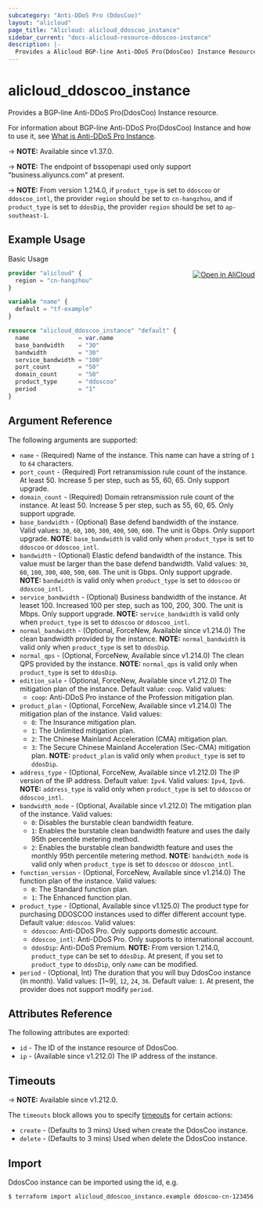 ```yaml
---
subcategory: "Anti-DDoS Pro (DdosCoo)"
layout: "alicloud"
page_title: "Alicloud: alicloud_ddoscoo_instance"
sidebar_current: "docs-alicloud-resource-ddoscoo-instance"
description: |-
  Provides a Alicloud BGP-line Anti-DDoS Pro(DdosCoo) Instance Resource.
---
```


# alicloud_ddoscoo_instance

Provides a BGP-line Anti-DDoS Pro(DdosCoo) Instance resource.

For information about BGP-line Anti-DDoS Pro(DdosCoo) Instance and how to use it, see [What is Anti-DDoS Pro Instance](https://www.alibabacloud.com/help/en/ddos-protection/latest/create-an-anti-ddos-pro-or-anti-ddos-premium-instance-by-calling-an-api-operation).

-> **NOTE:** Available since v1.37.0.

-> **NOTE:** The endpoint of bssopenapi used only support "business.aliyuncs.com" at present.

-> **NOTE:** From version 1.214.0, if `product_type` is set to `ddoscoo` or `ddoscoo_intl`, the provider `region` should be set to `cn-hangzhou`, and if `product_type` is set to `ddosDip`, the provider `region` should be set to `ap-southeast-1`.

## Example Usage
<div class="oics-button" style="float: right;margin: 0 0 -40px 0;">
  <a href="https://api.aliyun.com/api-tools/terraform?resource=alicloud_ddoscoo_instance&exampleId=458888fd-0444-fbcf-9a70-b1d21d48f7df523857bd&activeTab=example&spm=docs.r.ddoscoo_instance.0.458888fd04" target="_blank">
    <img alt="Open in AliCloud" src="https://img.alicdn.com/imgextra/i1/O1CN01hjjqXv1uYUlY56FyX_!!6000000006049-55-tps-254-36.svg" style="max-height: 44px; margin: 32px auto; max-width: 100%;">
  </a>
</div>

Basic Usage

```terraform
provider "alicloud" {
  region = "cn-hangzhou"
}

variable "name" {
  default = "tf-example"
}

resource "alicloud_ddoscoo_instance" "default" {
  name              = var.name
  base_bandwidth    = "30"
  bandwidth         = "30"
  service_bandwidth = "100"
  port_count        = "50"
  domain_count      = "50"
  product_type      = "ddoscoo"
  period            = "1"
}
```

## Argument Reference

The following arguments are supported:

* `name` - (Required) Name of the instance. This name can have a string of `1` to `64` characters.
* `port_count` - (Required) Port retransmission rule count of the instance. At least 50. Increase 5 per step, such as 55, 60, 65. Only support upgrade.
* `domain_count` - (Required) Domain retransmission rule count of the instance. At least 50. Increase 5 per step, such as 55, 60, 65. Only support upgrade.
* `base_bandwidth` - (Optional) Base defend bandwidth of the instance. Valid values: `30`, `60`, `100`, `300`, `400`, `500`, `600`. The unit is Gbps. Only support upgrade. **NOTE:** `base_bandwidth` is valid only when `product_type` is set to `ddoscoo` or `ddoscoo_intl`.
* `bandwidth` - (Optional) Elastic defend bandwidth of the instance. This value must be larger than the base defend bandwidth. Valid values: `30`, `60`, `100`, `300`, `400`, `500`, `600`. The unit is Gbps. Only support upgrade. **NOTE:** `bandwidth` is valid only when `product_type` is set to `ddoscoo` or `ddoscoo_intl`.
* `service_bandwidth` - (Optional) Business bandwidth of the instance. At leaset 100. Increased 100 per step, such as 100, 200, 300. The unit is Mbps. Only support upgrade. **NOTE:** `service_bandwidth` is valid only when `product_type` is set to `ddoscoo` or `ddoscoo_intl`.
* `normal_bandwidth` - (Optional, ForceNew, Available since v1.214.0) The clean bandwidth provided by the instance. **NOTE:** `normal_bandwidth` is valid only when `product_type` is set to `ddosDip`.
* `normal_qps` - (Optional, ForceNew, Available since v1.214.0) The clean QPS provided by the instance. **NOTE:** `normal_qps` is valid only when `product_type` is set to `ddosDip`.
* `edition_sale` - (Optional, ForceNew, Available since v1.212.0) The mitigation plan of the instance. Default value: `coop`. Valid values:
  - `coop`: Anti-DDoS Pro instance of the Profession mitigation plan.
* `product_plan` - (Optional, ForceNew, Available since v1.214.0) The mitigation plan of the instance. Valid values:
  - `0`: The Insurance mitigation plan.
  - `1`: The Unlimited mitigation plan.
  - `2`: The Chinese Mainland Acceleration (CMA) mitigation plan.
  - `3`: The Secure Chinese Mainland Acceleration (Sec-CMA) mitigation plan.
**NOTE:** `product_plan` is valid only when `product_type` is set to `ddosDip`.
* `address_type` - (Optional, ForceNew, Available since v1.212.0) The IP version of the IP address. Default value: `Ipv4`. Valid values: `Ipv4`, `Ipv6`. **NOTE:** `address_type` is valid only when `product_type` is set to `ddoscoo` or `ddoscoo_intl`.
* `bandwidth_mode` - (Optional, Available since v1.212.0) The mitigation plan of the instance. Valid values:
  - `0`: Disables the burstable clean bandwidth feature.
  - `1`: Enables the burstable clean bandwidth feature and uses the daily 95th percentile metering method.
  - `2`: Enables the burstable clean bandwidth feature and uses the monthly 95th percentile metering method.
**NOTE:** `bandwidth_mode` is valid only when `product_type` is set to `ddoscoo` or `ddoscoo_intl`.
* `function_version` - (Optional, ForceNew, Available since v1.214.0) The function plan of the instance. Valid values:
  - `0`: The Standard function plan.
  - `1`: The Enhanced function plan.
* `product_type` - (Optional, Available since v1.125.0) The product type for purchasing DDOSCOO instances used to differ different account type. Default value: `ddoscoo`. Valid values:
  - `ddoscoo`: Anti-DDoS Pro. Only supports domestic account.
  - `ddoscoo_intl`: Anti-DDoS Pro. Only supports to international account.
  - `ddosDip`: Anti-DDoS Premium.
**NOTE:** From version 1.214.0, `product_type` can be set to `ddosDip`. At present, if you set to `product_type` to `ddosDip`, only `name` can be modified.
* `period` - (Optional, Int) The duration that you will buy DdosCoo instance (in month). Valid values: [1~9], `12`, `24`, `36`. Default value: `1`. At present, the provider does not support modify `period`.

## Attributes Reference

The following attributes are exported:

* `id` - The ID of the instance resource of DdosCoo.
* `ip` - (Available since v1.212.0) The IP address of the instance.

## Timeouts

-> **NOTE:** Available since v1.212.0.

The `timeouts` block allows you to specify [timeouts](https://www.terraform.io/docs/configuration-0-11/resources.html#timeouts) for certain actions:

* `create` - (Defaults to 3 mins) Used when create the DdosCoo instance.
* `delete` - (Defaults to 3 mins) Used when delete the DdosCoo instance.

## Import

DdosCoo instance can be imported using the id, e.g.

```shell
$ terraform import alicloud_ddoscoo_instance.example ddoscoo-cn-123456
```
